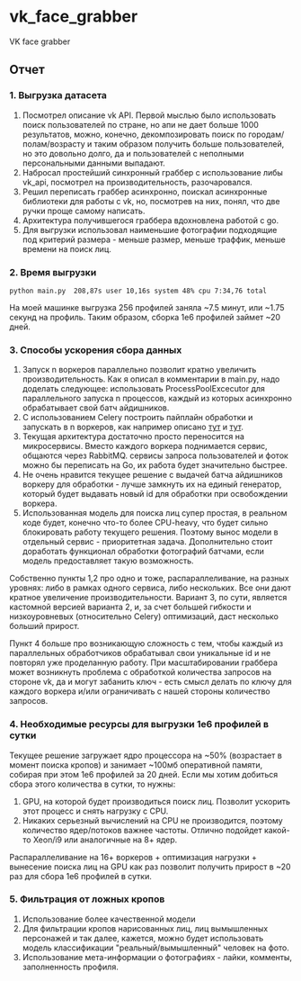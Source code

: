 # vk_face_grabber
VK face grabber

## Отчет
### 1. Выгрузка датасета
1. Посмотрел описание vk API. Первой мыслью было использовать поиск пользователей по стране, но апи не дает больше 1000 результатов, можно, конечно, декомпозировать поиск по городам/полам/возрасту и таким образом получить больше пользователей, но это довольно долго, да и пользователей с неполными персональными данными выпадают.
2. Набросал простейший синхронный граббер с использование либы vk_api, посмотрел на производительность, разочаровался.
3. Решил переписать граббер асинхронно, поискал асинхронные библиотеки для работы с vk, но, посмотрев на них, понял, что две ручки проще самому написать.
4. Архитектура получившегося граббера вдохновлена работой с go.
5. Для выгрузки использовал наименьшие фотографии подходящие под критерий размера - меньше размер, меньше траффик, меньше времени на поиск лиц.


### 2. Время выгрузки
`python main.py  208,87s user 10,16s system 48% cpu 7:34,76 total`


На моей машинке выгрузка 256 профилей заняла ~7.5 минут, или ~1.75 секунд на профиль.
Таким образом, сборка 1e6 профилей займет ~20 дней.

### 3. Способы ускорения сбора данных
1. Запуск n воркеров параллельно позволит кратно увеличить производительность. Как я описал в комментарии в main.py, надо доделать следующее: использовать ProcessPoolExcecutor для параллельного запуска n процессов, каждый из которых асинхронно обрабатывает свой батч айдишников.
2. С использованием Celery построить пайплайн обработки и запускать в n воркеров, как например описано [тут](https://medium.com/@tonywangcn/how-to-build-docker-cluster-with-celery-and-rabbitmq-in-10-minutes-13fc74d21730) и [тут](https://medium.com/@tonywangcn/how-to-build-a-scaleable-crawler-to-crawl-million-pages-with-a-single-machine-in-just-2-hours-ab3e238d1c22).
3. Текущая архитектура достаточно просто переносится на микросервисы. Вместо каждого воркера поднимается сервис, общаются через RabbitMQ. сервисы запроса пользователей и фоток можно бы переписать на Go, их работа будет значительно быстрее.
4. Не очень нравится текущее решение с выдачей батча айдишников воркеру для обработки - лучше замкнуть их на единый генератор, который будет выдавать новый id для обработки при освобождении воркера.
5. Использованная модель для поиска лиц супер простая, в реальном коде будет, конечно что-то более  CPU-heavy, что будет сильно блокировать работу текущего решения. Поэтому вынос модели в отдельный сервис - приоритетная задача. Дополнительно стоит доработать функционал обработки фотографий батчами, если модель предоставляет такую возможность.

Собственно пункты 1,2 про одно и тоже, распараллеливание, на разных уровнях: либо в рамках одного сервиса, либо нескольких. Все они дают кратное увеличение производительности. Вариант 3, по сути, является кастомной версией варианта 2, и, за счет большей гибкости и низкоуровневых (относительно Celery) оптимизаций, даст несколько больший прирост.

Пункт 4 больше про возникающую сложность с тем, чтобы каждый из параллельных обработчиков обрабатывал свои уникальные id и не повторял уже проделанную работу.
При масштабировании граббера может возникнуть проблема с обработкой количества запросов на стороне vk, да и могут забанить ключ - есть смысл делать по ключу для каждого воркера и/или ограничивать с нашей стороны количество запросов.


### 4. Необходимые ресурсы для выгрузки 1e6 профилей в сутки
Текущее решение загружает ядро процессора на ~50% (возрастает в момент поиска кропов) и занимает ~100мб оперативной памяти, собирая при этом 1е6 профилей за 20 дней. Если мы хотим добиться сбора этого количества в сутки, то нужны:
1. GPU, на которой будет производиться поиск лиц. Позволит ускорить этот процесс и снять нагрузку с CPU.
2. Никаких серьезный вычислений на CPU не производится, поэтому количество ядер/потоков важнее частоты. Отлично подойдет какой-то Xeon/i9 или аналогичные на 8+ ядер.

Распараллеливание на 16+ воркеров + оптимизация нагрузки + вынесение поиска лиц на GPU как раз позволит получить прирост в ~20 раз для сбора 1е6 профилей в сутки.
### 5. Фильтрация от ложных кропов
1. Использование более качественной модели
2. Для фильтрации кропов нарисованных лиц, лиц вымышленных персонажей и так далее, кажется, можно будет использовать модель классификации "реальный/вымышленный" человек на фото.
3. Использование мета-информации о фотографиях - лайки, комменты, заполненность профиля.
